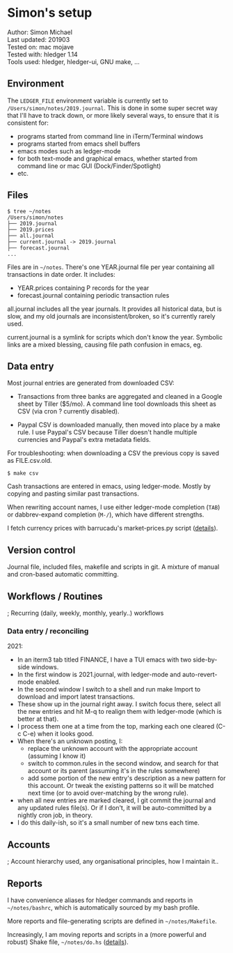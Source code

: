 # Simon's setup

<div class=pagetoc>
<!-- toc -->
</div>

Author:       Simon Michael  
Last updated: 201903  
Tested on:    mac mojave  
Tested with:  hledger 1.14  
Tools used: 
hledger, 
hledger-ui,
GNU make,
...

## Environment

The `LEDGER_FILE` environment variable is currently set to `/Users/simon/notes/2019.journal`.
This is done in some super secret way that I'll have to track down, or more likely several ways,
to ensure that it is consistent for:

- programs started from command line in iTerm/Terminal windows
- programs started from emacs shell buffers
- emacs modes such as ledger-mode
- for both text-mode and graphical emacs, whether started from command line or mac GUI (Dock/Finder/Spotlight)
- etc.

## Files

```
$ tree ~/notes
/Users/simon/notes
├── 2019.journal
├── 2019.prices
├── all.journal
├── current.journal -> 2019.journal
├── forecast.journal
...
```

Files are in `~/notes`.
There's one YEAR.journal file per year containing all transactions in date order.
It includes:

- YEAR.prices containing P records for the year
- forecast.journal containing periodic transaction rules

all.journal includes all the year journals. 
It provides all historical data, but is slow, and my old journals are inconsistent/broken, so it's currently rarely used.

current.journal is a symlink for scripts which don't know the year.
Symbolic links are a mixed blessing, causing file path confusion in emacs, eg.

## Data entry

Most journal entries are generated from downloaded CSV:

- Transactions from three banks are aggregated and cleaned in a Google sheet by Tiller ($5/mo).
  A command line tool downloads this sheet as CSV (via cron ? currently disabled).

- Paypal CSV is downloaded manually, then moved into place by a make rule.
  I use Paypal's CSV because Tiller doesn't handle multiple currencies and Paypal's extra metadata fields.

For troubleshooting: when downloading a CSV the previous copy is saved as FILE.csv.old.

```
$ make csv
```

Cash transactions are entered in emacs, using ledger-mode. 
Mostly by copying and pasting similar past transactions.

When rewriting account names, I use either 
ledger-mode completion (`TAB`) or dabbrev-expand completion (`M-/`),
which have different strengths. 

I fetch currency prices with barrucadu's market-prices.py script
([details](https://gist.github.com/simonmichael/9ca4d74b30567dcc3b93763ffe88abf9)).


## Version control

Journal file, included files, makefile and scripts in git.
A mixture of manual and cron-based automatic committing.

## Workflows / Routines

; Recurring (daily, weekly, monthly, yearly..) workflows

### Data entry / reconciling

2021:

- In an iterm3 tab titled FINANCE, I have a TUI emacs with two side-by-side windows.
- In the first window is 2021.journal, with ledger-mode and auto-revert-mode enabled.
- In the second window I switch to a shell and run make Import to download and import latest transactions.
- These show up in the journal right away. I switch focus there, select all the new entries and hit M-q to realign them with ledger-mode (which is better at that).
- I process them one at a time from the top, marking each one cleared (C-c C-e) when it looks good.
- When there's an unknown posting, I:
  - replace the unknown account with the appropriate account (assuming I know it)
  - switch to common.rules in the second window, and search for that account or its parent (assuming it's in the rules somewhere)
  - add some portion of the new entry's description as a new pattern for this account. Or tweak the existing patterns so it will be matched next time (or to avoid over-matching by the wrong rule).
- when all new entries are marked cleared, I git commit the journal and any updated rules file(s). Or if I don't, it will be auto-committed by a nightly cron job, in theory.
- I do this daily-ish, so it's a small number of new txns each time.

## Accounts

; Account hierarchy used, any organisational principles, how I maintain it..

## Reports

I have convenience aliases for hledger commands and reports in `~/notes/bashrc`,
which is automatically sourced by my bash profile.

More reports and file-generating scripts are defined in `~/notes/Makefile`.

Increasingly, I am moving reports and scripts in a (more powerful and robust) Shake file, `~/notes/do.hs`
([details](https://gist.github.com/simonmichael/74f82343b1f625b2861fcf27c3ddeb2f)).


